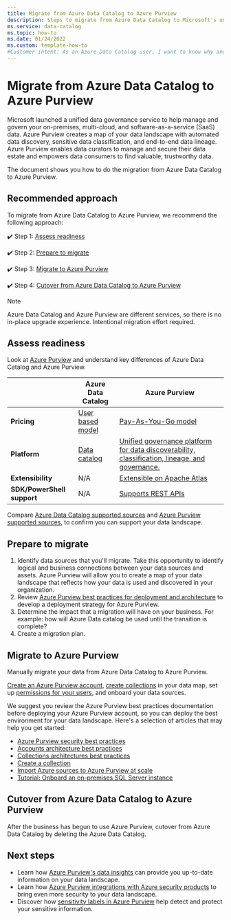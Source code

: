 ```yaml
---
title: Migrate from Azure Data Catalog to Azure Purview
description: Steps to migrate from Azure Data Catalog to Microsoft's unified data governance service--Azure Purview.
ms.service: data-catalog
ms.topic: how-to 
ms.date: 01/24/2022
ms.custom: template-how-to
#Customer intent: As an Azure Data Catalog user, I want to know why and how to migrate to Azure Purview so that I can use the best tools to manage my data.
---
```


# Migrate from Azure Data Catalog to Azure Purview

Microsoft launched a unified data governance service to help manage and govern your on-premises, multi-cloud, and software-as-a-service (SaaS) data. Azure Purview creates a map of your data landscape with automated data discovery, sensitive data classification, and end-to-end data lineage. Azure Purview enables data curators to manage and secure their data estate and empowers data consumers to find valuable, trustworthy data. 

The document shows you how to do the migration from Azure Data Catalog to Azure Purview. 

## Recommended approach

To migrate from Azure Data Catalog to Azure Purview, we recommend the following approach:

:heavy_check_mark: Step 1: [Assess readiness](#assess-readiness)

:heavy_check_mark: Step 2: [Prepare to migrate](#prepare-to-migrate)

:heavy_check_mark: Step 3: [Migrate to Azure Purview](#migrate-to-azure-purview)

:heavy_check_mark: Step 4: [Cutover from Azure Data Catalog to Azure Purview](#cutover-from-azure-data-catalog-to-azure-purview)

> [!NOTE]
> Azure Data Catalog and Azure Purview are different services, so there is no in-place upgrade experience. Intentional migration effort required.

## Assess readiness

Look at [Azure Purview](https://azure.microsoft.com/services/purview/) and understand key differences of Azure Data Catalog and Azure Purview.

||Azure Data Catalog  |Azure Purview |
|---------|---------|---------|
|**Pricing**    |[User based model](https://azure.microsoft.com/pricing/details/data-catalog/)      |[Pay-As-You-Go model](https://azure.microsoft.com/pricing/details/azure-purview/)       |
|**Platform**    |[Data catalog](overview.md)     |[Unified governance platform for data discoverability, classification, lineage, and governance.](../purview/purview-connector-overview.md)        |
|**Extensibility** |N/A  |[Extensible on Apache Atlas](../purview/tutorial-purview-tools.md)|
|**SDK/PowerShell support** |N/A |[Supports REST APIs](/rest/api/purview/) |

Compare [Azure Data Catalog supported sources](data-catalog-dsr.md) and [Azure Purview supported sources](../purview/purview-connector-overview.md), to confirm you can support your data landscape.

## Prepare to migrate

1. Identify data sources that you'll migrate.
    Take this opportunity to identify logical and business connections between your data sources and assets. Azure Purview will allow you to create a map of your data landscape that reflects how your data is used and discovered in your organization.
1. Review [Azure Purview best practices for deployment and architecture](../purview/deployment-best-practices.md) to develop a deployment strategy for Azure Purview.
1. Determine the impact that a migration will have on your business. 
    For example: how will Azure Data catalog be used until the transition is complete?
1. Create a migration plan.

## Migrate to Azure Purview

Manually migrate your data from Azure Data Catalog to Azure Purview.

[Create an Azure Purview account](../purview/create-catalog-portal.md), [create collections](../purview/create-catalog-portal.md) in your data map, set up [permissions for your users](../purview/catalog-permissions.md), and onboard your data sources.
    
We suggest you review the Azure Purview best practices documentation before deploying your Azure Purview account, so you can deploy the best environment for your data landscape.
Here's a selection of articles that may help you get started:
- [Azure Purview security best practices](../purview/concept-best-practices-security.md)
- [Accounts architecture best practices](../purview/concept-best-practices-accounts.md)
- [Collections architectures best practices](../purview/concept-best-practices-collections.md)
- [Create a collection](../purview/quickstart-create-collection.md)
- [Import Azure sources to Azure Purview at scale](../purview/tutorial-data-sources-readiness.md)
- [Tutorial: Onboard an on-premises SQL Server instance](../purview/tutorial-register-scan-on-premises-sql-server.md)

## Cutover from Azure Data Catalog to Azure Purview

After the business has begun to use Azure Purview, cutover from Azure Data Catalog by deleting the Azure Data Catalog.  

## Next steps
- Learn how [Azure Purview's data insights](../purview/concept-insights.md) can provide you up-to-date information on your data landscape.
- Learn how [Azure Purview integrations with Azure security products](../purview/how-to-integrate-with-azure-security-products.md) to bring even more security to your data landscape.
- Discover how [sensitivity labels in Azure Purview](../purview/create-sensitivity-label.md) help detect and protect your sensitive information.
